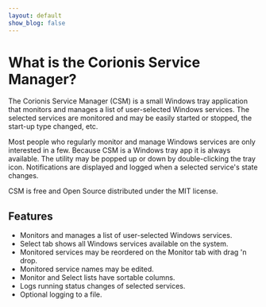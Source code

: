 ```yaml
---
layout: default
show_blog: false
---
```

# What is the Corionis Service Manager?

The Corionis Service Manager (CSM) is a small Windows tray application that 
monitors and manages a list of user-selected Windows services. The selected 
services are monitored and may be easily started or stopped, the start-up 
type changed, etc.

Most people who regularly monitor and manage Windows services are only 
interested in a few. Because CSM is a Windows tray app it is always 
available. The utility may be popped up or down by double-clicking the 
tray icon. Notifications are displayed and logged when a 
selected service's state changes.

CSM is free and Open Source distributed under the MIT license.

## Features

 * Monitors and manages a list of user-selected Windows services.
 * Select tab shows all Windows services available on the system.
 * Monitored services may be reordered on the Monitor tab with drag 'n drop.
 * Monitored service names may be edited.
 * Monitor and Select lists have sortable columns.
 * Logs running status changes of selected services.
 * Optional logging to a file.
